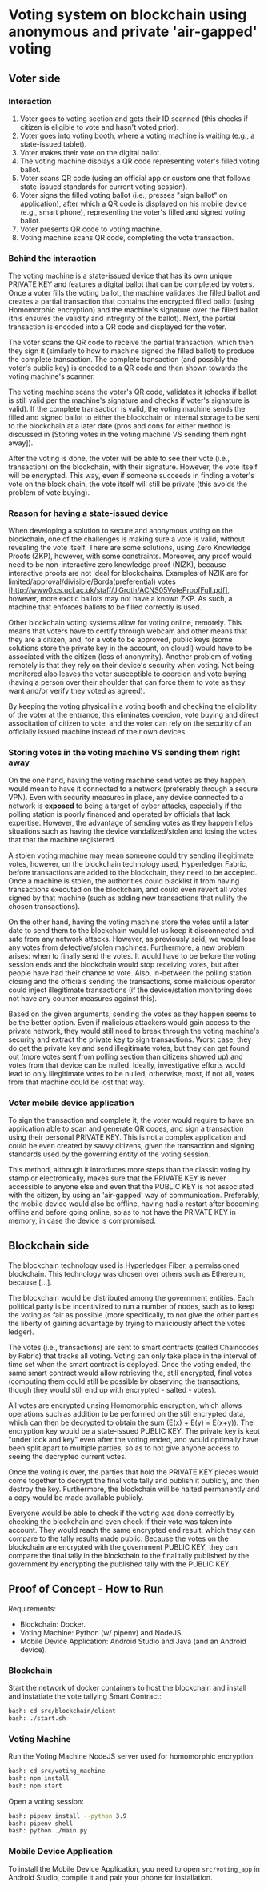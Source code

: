 # Voting system on blockchain using anonymous and private 'air-gapped' voting

## Voter side

### Interaction

1. Voter goes to voting section and gets their ID scanned (this checks if citizen is eligible to vote and hasn't voted prior).
2. Voter goes into voting booth, where a voting machine is waiting (e.g., a state-issued tablet).
3. Voter makes their vote on the digital ballot.
4. The voting machine displays a QR code representing voter's filled voting ballot.
5. Voter scans QR code (using an official app or custom one that follows state-issued standards for current voting session).
6. Voter signs the filled voting ballot (i.e., presses "sign ballot" on application), after which a QR code is displayed on his mobile device (e.g., smart phone), representing the voter's filled and signed voting ballot.
7. Voter presents QR code to voting machine.
8. Voting machine scans QR code, completing the vote transaction.

### Behind the interaction

The voting machine is a state-issued device that has its own unique PRIVATE KEY and features a digital ballot that can be completed by voters. Once a voter fills the voting ballot, the machine validates the filled ballot and creates a partial transaction that contains the encrypted filled ballot (using Homomorphic encryption) and the machine's signature over the filled ballot (this ensures the validity and intregrity of the ballot). Next, the partial transaction is encoded into a QR code and displayed for the voter.

The voter scans the QR code to receive the partial transaction, which then they sign it (similarly to how to machine signed the filled ballot) to produce the complete transaction. The complete transaction (and possibly the voter's public key) is encoded to a QR code and then shown towards the voting machine's scanner.

The voting machine scans the voter's QR code, validates it (checks if ballot is still valid per the machine's signature and checks if voter's signature is valid). If the complete transaction is valid, the voting machine sends the filled and signed ballot to either the blockchain or internal storage to be sent to the blockchain at a later date (pros and cons for either method is discussed in [Storing votes in the voting machine VS sending them right away]).

After the voting is done, the voter will be able to see their vote (i.e., transaction) on the blockchain, with their signature. However, the vote itself will be encrypted. This way, even if someone succeeds in finding a voter's vote on the block chain, the vote itself will still be private (this avoids the problem of vote buying).

### Reason for having a state-issued device

When developing a solution to secure and anonymous voting on the blockchain, one of the challenges is making sure a vote is valid, without revealing the vote itself. There are some solutions, using Zero Knowledge Proofs (ZKP), however, with some constraints. Moreover, any proof would need to be non-interactive zero knowledge proof (NIZK), because interactive proofs are not ideal for blockchains. Examples of NZIK are for limited/approval/divisible/Borda(preferential) votes [http://www0.cs.ucl.ac.uk/staff/J.Groth/ACNS05VoteProofFull.pdf], however, more exotic ballots may not have a known ZKP. As such, a machine that enforces ballots to be filled correctly is used.

Other blockchain voting systems allow for voting online, remotely. This means that voters have to certify through webcam and other means that they are a citizen, and, for a vote to be approved, public keys (some solutions store the private key in the account, on cloud!) would have to be associated with the citizen (loss of anonymity). Another problem of voting remotely is that they rely on their device's security when voting. Not being monitored also leaves the voter susceptible to coercion and vote buying (having a person over their shoulder that can force them to vote as they want and/or verify they voted as agreed).

By keeping the voting physical in a voting booth and checking the eligibility of the voter at the entrance, this eliminates coercion, vote buying and direct associtation of citizen to vote, and the voter can rely on the security of an officially issued machine instead of their own devices.

### Storing votes in the voting machine VS sending them right away

On the one hand, having the voting machine send votes as they happen, would mean to have it connected to a network (preferably through a secure VPN). Even with security measures in place, any device connected to a network is **exposed** to being a target of cyber attacks, especially if the polling station is poorly financed and operated by officials that lack expertise. However, the advantage of sending votes as they happen helps situations such as having the device vandalized/stolen and losing the votes that that the machine registered.

A stolen voting machine may mean someone could try sending illegitimate votes, however, on the blockchain technology used, Hyperledger Fabric, before transactions are added to the blockchain, they need to be accepted. Once a machine is stolen, the authorities could blacklist it from having transactions executed on the blockchain, and could even revert all votes signed by that machine (such as adding new transactions that nullify the chosen transactions).

On the other hand, having the voting machine store the votes until a later date to send them to the blockchain would let us keep it disconnected and safe from any network attacks. However, as previously said, we would lose any votes from defective/stolen machines. Furthermore, a new problem arises: when to finally send the votes. It would have to be before the voting session ends and the blockchain would stop receiving votes, but after people have had their chance to vote. Also, in-between the polling station closing and the officials sending the transactions, some malicious operator could inject illegitimate transactions (if the device/station monitoring does not have any counter measures against this).

Based on the given arguments, sending the votes as they happen seems to be the better option. Even if malicious attackers would gain access to the private network, they would still need to break through the voting machine's security and extract the private key to sign transactions. Worst case, they do get the private key and send illegitimate votes, but they can get found out (more votes sent from polling section than citizens showed up) and votes from that device can be nulled. Ideally, investigative efforts would lead to only illegitimate votes to be nulled, otherwise, most, if not all, votes from that machine could be lost that way.

### Voter mobile device application

To sign the transaction and complete it, the voter would require to have an application able to scan and generate QR codes, and sign a transaction using their personal PRIVATE KEY. This is not a complex application and could be even created by savvy citizens, given the transaction and signing standards used by the governing entity of the voting session.

This method, although it introduces more steps than the classic voting by stamp or electronically, makes sure that the PRIVATE KEY is never accessible to anyone else and even that the PUBLIC KEY is not associated with the citizen, by using an 'air-gapped' way of communication. Preferably, the mobile device would also be offline, having had a restart after becoming offline and before going online, so as to not have the PRIVATE KEY in memory, in case the device is compromised.

## Blockchain side

The blockchain technology used is Hyperledger Fiber, a permissioned blockchain. This technology was chosen over others such as Ethereum, because [...].

The blockchain would be distributed among the government entities. Each political party is be incentivized to run a number of nodes, such as to keep the voting as fair as possible (more specifically, to not give the other parties the liberty of gaining advantage by trying to maliciously affect the votes ledger).

The votes (i.e., transactions) are sent to smart contracts (called Chaincodes by Fabric) that tracks all voting. Voting can only take place in the interval of time set when the smart contract is deployed. Once the voting ended, the same smart contract would allow retrieving the, still encrypted, final votes (computing them could still be possible by observing the transactions, though they would still end up with encrypted - salted - votes).

All votes are encrypted unsing Homomorphic encryption, which allows operations such as addition to be performed on the still encrypted data, which can then be decrypted to obtain the sum (E(x) + E(y) = E(x+y)). The encryption key would be a state-issued PUBLIC KEY. The private key is kept "under lock and key" even after the voting ended, and would optimally have been split apart to multiple parties, so as to not give anyone access to seeing the decrypted current votes.

Once the voting is over, the parties that hold the PRIVATE KEY pieces would come together to decrypt the final vote tally and publish it publicly, and then destroy the key. Furthermore, the blockchain will be halted permanently and a copy would be made available publicly.

Everyone would be able to check if the voting was done correctly by checking the blockchain and even check if their vote was taken into account. They would reach the same encrypted end result, which they can compare to the tally results made public. Because the votes on the blockchain are encrypted with the government PUBLIC KEY, they can compare the final tally in the blockchain to the final tally published by the government by encrypting the published tally with the PUBLIC KEY.

## Proof of Concept - How to Run

Requirements:

- Blockchain: Docker.
- Voting Machine: Python (w/ pipenv) and NodeJS.
- Mobile Device Application: Android Studio and Java (and an Android device).

### Blockchain

Start the network of docker containers to host the blockchain and install and instatiate the vote tallying Smart Contract:

```bash
bash: cd src/blockchain/client
bash: ./start.sh
```

### Voting Machine

Run the Voting Machine NodeJS server used for homomorphic encryption:

```bash
bash: cd src/voting_machine
bash: npm install
bash: npm start
```

Open a voting session:

```bash
bash: pipenv install --python 3.9
bash: pipenv shell
bash: python ./main.py
```

### Mobile Device Application

To install the Mobile Device Application, you need to open `src/voting_app` in Android Studio, compile it and pair your phone for installation.
